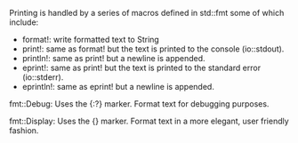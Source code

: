 Printing is handled by a series of macros defined in std::fmt some of which include:

- format!: write formatted text to String
- print!: same as format! but the text is printed to the console (io::stdout).
- println!: same as print! but a newline is appended.
- eprint!: same as print! but the text is printed to the standard error (io::stderr).
- eprintln!: same as eprint! but a newline is appended.


fmt::Debug: Uses the {:?} marker. Format text for debugging purposes.

fmt::Display: Uses the {} marker. Format text in a more elegant, user friendly fashion.
